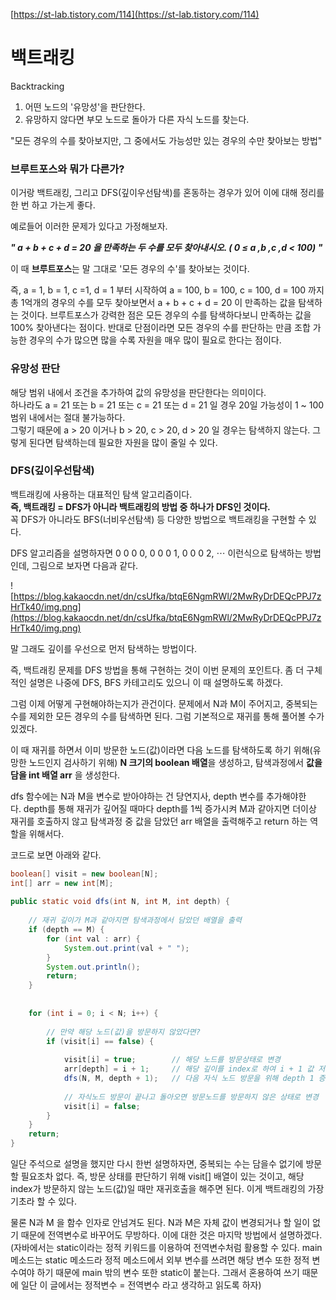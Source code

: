 [https://st-lab.tistory.com/114](https://st-lab.tistory.com/114)

# 백트래킹
Backtracking


1. 어떤 노드의 '유망성'을 판단한다.
2. 유망하지 않다면 부모 노드로 돌아가 다른 자식 노드를 찾는다. 

"모든 경우의 수를 찾아보지만, 그 중에서도 가능성만 있는 경우의 수만 찾아보는 방법"  


### 브루트포스와 뭐가 다른가?
이거랑 백트래킹, 그리고 DFS(깊이우선탐색)를 혼동하는 경우가 있어 이에 대해 정리를 한 번 하고 가는게 좋다.

예로들어 이러한 문제가 있다고 가정해보자.

***" a + b + c + d = 20 을 만족하는 두 수를 모두 찾아내시오. ( 0 ≤ a ,b ,c ,d < 100) "***

이 때 **브루트포스**는 말 그대로 '모든 경우의 수'를 찾아보는 것이다.

즉, a = 1, b = 1, c =1, d = 1 부터 시작하여 a = 100, b = 100, c = 100, d = 100 까지 총 1억개의 경우의 수를 모두 찾아보면서 a + b + c + d = 20 이 만족하는 값을 탐색하는 것이다. 브루트포스가 강력한 점은 모든 경우의 수를 탐색하다보니 만족하는 값을 100% 찾아낸다는 점이다. 반대로 단점이라면 모든 경우의 수를 판단하는 만큼 조합 가능한 경우의 수가 많으면 많을 수록 자원을 매우 많이 필요로 한다는 점이다.


### 유망성 판단
해당 범위 내에서 조건을 추가하여 값의 유망성을 판단한다는 의미이다.   
하나라도 a = 21 또는 b = 21 또는 c = 21 또는 d = 21 일 경우 20일 가능성이 1 ~ 100 범위 내에서는 절대 불가능하다.   
그렇기 때문에 a > 20 이거나 b > 20, c > 20, d > 20 일 경우는 탐색하지 않는다. 그렇게 된다면 탐색하는데 필요한 자원을 많이 줄일 수 있다.

### DFS(깊이우선탐색)
백트래킹에 사용하는 대표적인 탐색 알고리즘이다.   
**즉, 백트래킹 = DFS가 아니라 백트래킹의 방법 중 하나가 DFS인 것이다.**   
꼭 DFS가 아니라도 BFS(너비우선탐색) 등 다양한 방법으로 백트래킹을 구현할 수 있다.

DFS 알고리즘을 설명하자면 0 0 0 0, 0 0 0 1, 0 0 0 2, ⋯ 이런식으로 탐색하는 방법인데, 그림으로 보자면 다음과 같다.

![https://blog.kakaocdn.net/dn/csUfka/btqE6NgmRWl/2MwRyDrDEQcPPJ7zHrTk40/img.png](https://blog.kakaocdn.net/dn/csUfka/btqE6NgmRWl/2MwRyDrDEQcPPJ7zHrTk40/img.png)

말 그래도 깊이를 우선으로 먼저 탐색하는 방법이다.

즉, 백트래킹 문제를 DFS 방법을 통해 구현하는 것이 이번 문제의 포인트다. 좀 더 구체적인 설명은 나중에 DFS, BFS 카테고리도 있으니 이 때 설명하도록 하겠다.

그럼 이제 어떻게 구현해야하는지가 관건이다. 문제에서 N과 M이 주어지고, 중복되는 수를 제외한 모든 경우의 수를 탐색하면 된다. 그럼 기본적으로 재귀를 통해 풀어볼 수가 있겠다.

이 때 재귀를 하면서 이미 방문한 노드(값)이라면 다음 노드를 탐색하도록 하기 위해(유망한 노드인지 검사하기 위해) **N 크기의 boolean 배열**을 생성하고, 탐색과정에서 **값을 담을 int 배열 arr** 을 생성한다.

dfs 함수에는 N과 M을 변수로 받아야하는 건 당연지사, depth 변수를 추가해야한다. depth를 통해 재귀가 깊어질 때마다 depth를 1씩 증가시켜 M과 같아지면 더이상 재귀를 호출하지 않고 탐색과정 중 값을 담았던 arr 배열을 출력해주고 return 하는 역할을 위해서다.

코드로 보면 아래와 같다.

```java
boolean[] visit = new boolean[N];
int[] arr = new int[M];
 
public static void dfs(int N, int M, int depth) {
 
	// 재귀 깊이가 M과 같아지면 탐색과정에서 담았던 배열을 출력
	if (depth == M) {
		for (int val : arr) {
			System.out.print(val + " ");
		}
		System.out.println();
		return;
	}
 
 
	for (int i = 0; i < N; i++) {
 
		// 만약 해당 노드(값)을 방문하지 않았다면?
		if (visit[i] == false) {
			
			visit[i] = true;		// 해당 노드를 방문상태로 변경
			arr[depth] = i + 1;		// 해당 깊이를 index로 하여 i + 1 값 저장
			dfs(N, M, depth + 1);	// 다음 자식 노드 방문을 위해 depth 1 증가시키면서 재귀호출
            
			// 자식노드 방문이 끝나고 돌아오면 방문노드를 방문하지 않은 상태로 변경
			visit[i] = false;
		}
	}
	return;
}

```

일단 주석으로 설명을 했지만 다시 한번 설명하자면, 중복되는 수는 담을수 없기에 방문할 필요조차 없다. 즉, 방문 상태를 판단하기 위해 visit[] 배열이 있는 것이고, 해당 index가 방문하지 않는 노드(값)일 때만 재귀호출을 해주면 된다. 이게 백트래킹의 가장 기초라 할 수 있다.

물론 N과 M 을 함수 인자로 안넘겨도 된다. N과 M은 자체 값이 변경되거나 할 일이 없기 때문에 전역변수로 바꾸어도 무방하다. 이에 대한 것은 마지막 방법에서 설명하겠다. (자바에서는 static이라는 정적 키워드를 이용하여 전역변수처럼 활용할 수 있다. main 메소드는 static 메소드라 정적 메소드에서 외부 변수를 쓰려면 해당 변수 또한 정적 변수여야 하기 때문에 main 밖의 변수 또한 static이 붙는다. 그래서 혼용하여 쓰기 때문에 일단 이 글에서는 정적변수 = 전역변수 라고 생각하고 읽도록 하자)
